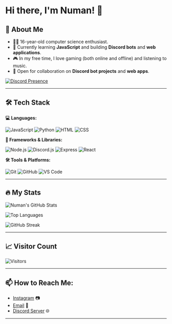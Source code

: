 # Hi there, I'm Numan! 👋

## 🚀 About Me
- 👨‍💻 16-year-old computer science enthusiast.
- 🌱 Currently learning **JavaScript** and building **Discord bots** and **web applications**.
- 🎮 In my free time, I love gaming (both online and offline) and listening to music.
- 💼 Open for collaboration on **Discord bot projects** and **web apps**.

[![Discord Presence](https://lanyard.cnrad.dev/api/877082451850178642)](https://discord.com/users/877082451850178642)

---

## 🛠 Tech Stack

**💻 Languages:**

![JavaScript](https://img.shields.io/badge/JavaScript-yellow?style=for-the-badge&logo=javascript&logoColor=white)
![Python](https://img.shields.io/badge/Python-blue?style=for-the-badge&logo=python&logoColor=white)
![HTML](https://img.shields.io/badge/HTML-orange?style=for-the-badge&logo=html5&logoColor=white)
![CSS](https://img.shields.io/badge/CSS-blue?style=for-the-badge&logo=css3&logoColor=white)

**🧰 Frameworks & Libraries:**

![Node.js](https://img.shields.io/badge/Node.js-green?style=for-the-badge&logo=node.js&logoColor=white)
![Discord.js](https://img.shields.io/badge/Discord.js-blue?style=for-the-badge&logo=discord&logoColor=white)
![Express](https://img.shields.io/badge/Express-grey?style=for-the-badge&logo=express&logoColor=white)
![React](https://img.shields.io/badge/React-blue?style=for-the-badge&logo=react&logoColor=white)

**🛠️ Tools & Platforms:**

![Git](https://img.shields.io/badge/Git-black?style=for-the-badge&logo=git&logoColor=white)
![GitHub](https://img.shields.io/badge/GitHub-black?style=for-the-badge&logo=github&logoColor=white)
![VS Code](https://img.shields.io/badge/VS%20Code-blue?style=for-the-badge&logo=visual-studio-code&logoColor=white)

---

## 🔥 My Stats

![Numan's GitHub Stats](https://github-readme-stats.vercel.app/api?username=Nuu-maan&show_icons=true&theme=radical&hide_border=true)

![Top Languages](https://github-readme-stats.vercel.app/api/top-langs/?username=Nuu-maan&layout=compact&theme=radical&hide_border=true)

![GitHub Streak](https://github-readme-streak-stats.herokuapp.com/?user=Nuu-maan&theme=radical&hide_border=true)

---

## 📈 Visitor Count

![Visitors](https://hits.sh/github.com/Nuu-maan.svg?style=for-the-badge)

---

## 📫 How to Reach Me:
- [Instagram](https://www.instagram.com/numan_.01) 📷
- [Email](mailto:helloo@contactnuman.xyz) 📧
- [Discord Server](https://discord.gg/delhites) 🌐

---

